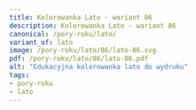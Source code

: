 ```yaml
---
title: Kolorowanka Lato - wariant 86
description: Kolorowanka Lato - wariant 86
canonical: /pory-roku/lato/
variant_of: lato
image: /pory-roku/lato/86/lato-86.svg
pdf: /pory-roku/lato/86/lato-86.pdf
alt: "Edukacyjna kolorowanka lato do wydruku"
tags:
- pory-roku
- lato
---
```

